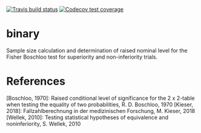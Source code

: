 [![Travis build status](https://travis-ci.com/s-kilian/binary.svg?branch=master)](https://travis-ci.com/s-kilian/binary)
[![Codecov test coverage](https://codecov.io/gh/s-kilian/binary/branch/master/graph/badge.svg)](https://codecov.io/gh/s-kilian/binary?branch=master)


# binary

Sample size calculation and determination of raised nominal level for the Fisher Boschloo test for superiority and non-inferiority trials.

# References  
 [Boschloo, 1970]: Raised conditional level of significance for the 2 x 2-table
 when testing the equality of two probabilities, R. D. Boschloo, 1970
 [Kieser, 2018]: Fallzahlberechnung in der medizinischen Forschung, M. Kieser,
 2018
 [Wellek, 2010]: Testing statistical hypotheses of equivalence and 
 noninferiority, S. Wellek, 2010